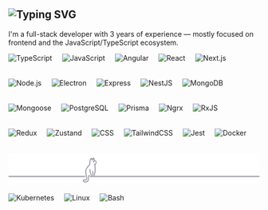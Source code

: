 <h2 href="https://git.io/typing-svg">
  <img src="https://readme-typing-svg.demolab.com?font=Fira+Code&pause=1000&color=63E6BE&random=false&width=435&lines=Hi%2C+I'm+Hamza!" alt="Typing SVG" />
</h2>


I'm a full-stack developer with 3 years of experience — mostly focused on frontend and the JavaScript/TypeScript ecosystem.


<img align="left" alt="TypeScript" height="50px" style="padding-right:20px;" src="https://cdn.jsdelivr.net/gh/devicons/devicon@latest/icons/typescript/typescript-original.svg" />
<img align="left" alt="JavaScript" height="50px" style="padding-right:20px;" src="https://cdn.jsdelivr.net/gh/devicons/devicon@latest/icons/javascript/javascript-original.svg" />
<img align="left" alt="Angular" height="50px" style="padding-right:20px;" src="https://cdn.jsdelivr.net/gh/devicons/devicon@latest/icons/angular/angular-original.svg" />
<img align="left" alt="React" height="50px" style="padding-right:20px;" src="https://cdn.jsdelivr.net/gh/devicons/devicon@latest/icons/react/react-original.svg" />
<img align="left" alt="Next.js" height="50px" style="padding-right:20px;" src="https://cdn.jsdelivr.net/gh/devicons/devicon@latest/icons/nextjs/nextjs-original.svg" />
<img align="left" alt="Node.js" height="50px" style="padding-right:20px;" src="https://cdn.jsdelivr.net/gh/devicons/devicon@latest/icons/nodejs/nodejs-original.svg" />
<img align="left" alt="Electron" height="50px" style="padding-right:20px;" src="https://cdn.jsdelivr.net/gh/devicons/devicon@latest/icons/electron/electron-original.svg" />



<img align="left" alt="Express" height="50px" style="padding-right:20px;" src="https://cdn.jsdelivr.net/gh/devicons/devicon@latest/icons/express/express-original.svg" />
<img align="left" alt="NestJS" height="50px" style="padding-right:20px;" src="https://cdn.jsdelivr.net/gh/devicons/devicon@latest/icons/nestjs/nestjs-original.svg" />
<img align="left" alt="MongoDB" height="50px" style="padding-right:20px;" src="https://cdn.jsdelivr.net/gh/devicons/devicon@latest/icons/mongodb/mongodb-original.svg" />
<img align="left" alt="Mongoose" height="50px" style="padding-right:20px;" src="https://cdn.jsdelivr.net/gh/devicons/devicon@latest/icons/mongoose/mongoose-original.svg" />
<img align="left" alt="PostgreSQL" height="50px" style="padding-right:20px;" src="https://cdn.jsdelivr.net/gh/devicons/devicon@latest/icons/postgresql/postgresql-original.svg" />
<img align="left" alt="Prisma" height="50px" style="padding-right:20px;" src="https://cdn.jsdelivr.net/gh/devicons/devicon@latest/icons/prisma/prisma-original.svg" />



<img align="left" alt="Ngrx" height="50px" style="padding-right:20px;" src="https://cdn.jsdelivr.net/gh/devicons/devicon@latest/icons/ngrx/ngrx-original.svg" />
<img align="left" alt="RxJS" height="50px" style="padding-right:20px;" src="https://cdn.jsdelivr.net/gh/devicons/devicon@latest/icons/rxjs/rxjs-original.svg" />
<img align="left" alt="Redux" height="50px" style="padding-right:20px;" src="https://cdn.jsdelivr.net/gh/devicons/devicon@latest/icons/redux/redux-original.svg" />
<img align="left" alt="Zustand" height="50px" style="padding-right:20px;" src="https://cdn.jsdelivr.net/gh/devicons/devicon@latest/icons/zustand/zustand-original.svg" />
<img align="left" alt="CSS" height="50px" style="padding-right:20px;" src="https://cdn.jsdelivr.net/gh/devicons/devicon@latest/icons/css3/css3-original-wordmark.svg" />
<img align="left" alt="TailwindCSS" height="50px" style="padding-right:20px;" src="https://cdn.jsdelivr.net/gh/devicons/devicon@latest/icons/tailwindcss/tailwindcss-original.svg" />
<img align="left" alt="Jest" height="50px" style="padding-right:20px;" src="https://cdn.jsdelivr.net/gh/devicons/devicon@latest/icons/jest/jest-plain.svg" />
<img align="left" alt="Docker" height="50px" style="padding-right:20px;" src="https://cdn.jsdelivr.net/gh/devicons/devicon@latest/icons/docker/docker-original.svg" />

<p align="center">
  <img src="/lookUp.svg" alt="lookup" />
</p>
<img align="left" alt="Kubernetes" height="50px" style="padding-right:20px;" src="https://cdn.jsdelivr.net/gh/devicons/devicon@latest/icons/kubernetes/kubernetes-original.svg" />


<img align="left" alt="Linux" height="50px" style="padding-right:20px;" src="https://cdn.jsdelivr.net/gh/devicons/devicon@latest/icons/linux/linux-original.svg" />
<img align="left" alt="Bash" height="50px" style="padding-right:20px;" src="https://cdn.jsdelivr.net/gh/devicons/devicon@latest/icons/bash/bash-original.svg" />

<br clear="both" />
